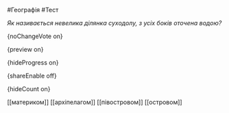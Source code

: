#Географія #Тест

*Як називається невелика ділянка суходолу, з усіх боків оточена водою?*

{noChangeVote on}

{preview on}

{hideProgress on}

{shareEnable off}

{hideCount on}

[[материком]]
[[архіпелагом]]
[[півостровом]]
[[островом]]
